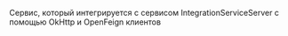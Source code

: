 Сервис, который интегрируется с сервисом IntegrationServiceServer с помощью OkHttp и OpenFeign клиентов
